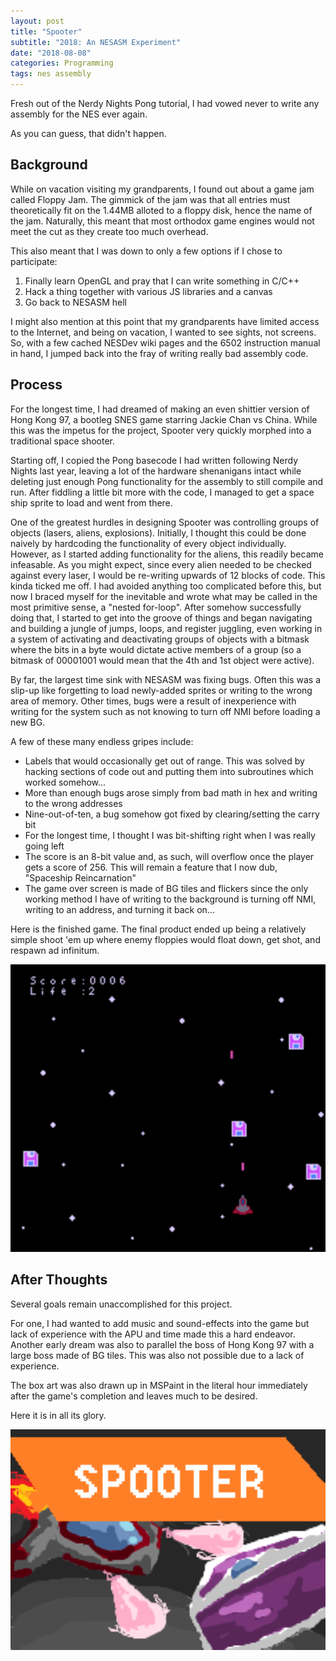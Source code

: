 ```yaml
---
layout: post
title: "Spooter"
subtitle: "2018: An NESASM Experiment"
date: "2018-08-08"
categories: Programming
tags: nes assembly
---
```


Fresh out of the Nerdy Nights Pong tutorial, I had vowed never to write any
assembly for the NES ever again.

As you can guess, that didn't happen.

## Background

While on vacation visiting my grandparents, I found out about a game jam called
Floppy Jam. The gimmick of the jam was that all entries must theoretically
fit on the 1.44MB alloted to a floppy disk, hence the name of the jam.
Naturally, this meant that most orthodox game engines would not meet the cut as
they create too much overhead.

This also meant that I was down to only a few options if I chose to participate:
   1. Finally learn OpenGL and pray that I can write something in C/C++
   2. Hack a thing together with various JS libraries and a canvas
   3. Go back to NESASM hell

I might also mention at this point that my grandparents have limited access to
the Internet, and being on vacation, I wanted to see sights, not screens.
So, with a few cached NESDev wiki pages and the 6502 instruction manual in hand,
I jumped back into the fray of writing really bad assembly code.

## Process

For the longest time, I had dreamed of making an even shittier version of
Hong Kong 97, a bootleg SNES game starring Jackie Chan vs China. While this was the
impetus for the project, Spooter very quickly morphed into a traditional space shooter.

Starting off, I copied the Pong basecode I had written following Nerdy Nights
last year, leaving a lot of the hardware shenanigans intact while deleting just
enough Pong functionality for the assembly to still compile and run. After
fiddling a little bit more with the code, I managed to get a space ship sprite
to load and went from there.

One of the greatest hurdles in designing Spooter was controlling groups of objects
(lasers, aliens, explosions). Initially, I thought this could be done naively by
hardcoding the functionality of every object individually. However, as I started
adding functionality for the aliens, this readily became infeasable.
As you might expect, since every alien
needed to be checked against every laser, I would be re-writing upwards of 12
blocks of code. This kinda ticked me off. I had avoided anything too complicated
before this, but now I braced myself for the inevitable and wrote what may be
called in the most primitive sense, a "nested for-loop". After somehow
successfully doing that, I started to get into the groove of things and began
navigating and building a jungle of jumps, loops, and register juggling, even
working in a system of activating and deactivating groups of objects with a
bitmask where the bits in a byte would dictate active members of a group (so
a bitmask of 00001001 would mean that the 4th and 1st object were active).

By far, the largest time sink with NESASM was fixing bugs. Often this was a slip-up
like forgetting to load newly-added sprites or writing to the wrong area of memory.
Other times, bugs were a result of inexperience with writing for the system such
as not knowing to turn off NMI before loading a new BG.

A few of these many endless gripes include:
  - Labels that would occasionally get out of range. This was solved by hacking
  sections of code out and putting them into subroutines which worked somehow...
  - More than enough bugs arose simply from bad math in hex and writing to the
  wrong addresses
  - Nine-out-of-ten, a bug somehow got fixed by clearing/setting the carry bit
  - For the longest time, I thought I was bit-shifting right when I was really
  going left
  - The score is an 8-bit value and, as such, will overflow once the player gets
  a score of 256. This will remain a feature that I now dub, "Spaceship
  Reincarnation"
  - The game over screen is made of BG tiles and flickers since the only working
  method I have of writing to the background is turning off NMI, writing to an
  address, and turning it back on...

Here is the finished game. The final product ended up being a relatively simple
shoot 'em up where enemy floppies would float down, get shot, and respawn
ad infinitum.

![Spooter main game](/images/spooter/spooter_01.png)

## After Thoughts

Several goals remain unaccomplished for this project.

For one, I had wanted to add music and sound-effects into the game but lack of experience
with the APU and time made this a hard endeavor. Another early dream was also to
parallel the boss of Hong Kong 97 with a large boss made of BG tiles. This was
also not possible due to a lack of experience.

The box art was also drawn up in MSPaint in the literal hour immediately
after the game's completion and leaves much to be desired.

Here it is in all its glory.

![Spooter main game](/images/spooter/spooter_boxart.png)
